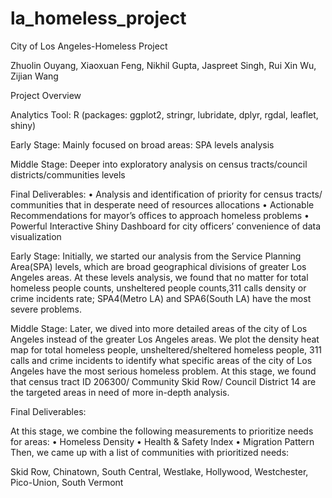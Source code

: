 # la_homeless_project
City of Los Angeles-Homeless Project
 
Zhuolin Ouyang, Xiaoxuan Feng, Nikhil Gupta, Jaspreet Singh, Rui Xin Wu, Zijian Wang

Project Overview

Analytics Tool: R (packages: ggplot2, stringr, lubridate, dplyr, rgdal, leaflet, shiny)

Early Stage: Mainly focused on broad areas: SPA levels analysis

Middle Stage: Deeper into exploratory analysis on census tracts/council districts/communities levels


Final Deliverables: 
•	Analysis and identification of priority for census tracts/ communities that in desperate need of resources allocations
•	Actionable Recommendations for mayor’s offices to approach homeless problems
•	Powerful Interactive Shiny Dashboard for city officers’ convenience of data visualization 

Early Stage:
Initially, we started our analysis from the Service Planning Area(SPA) levels, which are broad geographical divisions of greater Los Angeles areas. At these levels analysis, we found that no matter for total homeless people counts, unsheltered people counts,311 calls density or crime incidents rate; SPA4(Metro LA) and SPA6(South LA) have the most severe problems.
 
Middle Stage:
Later, we dived into more detailed areas of the city of Los Angeles instead of the greater Los Angeles areas. We plot the density heat map for total homeless people, unsheltered/sheltered homeless people, 311 calls and crime incidents to identify what specific areas of the city of Los Angeles have the most serious homeless problem. At this stage, we found that census tract ID 206300/ Community Skid Row/ Council District 14 are the targeted areas in need of more in-depth analysis.
 

Final Deliverables:

At this stage, we combine the following measurements to prioritize needs for areas:
•	Homeless Density
•	Health & Safety Index
•	Migration Pattern
Then, we came up with a list of communities with prioritized needs:

Skid Row, Chinatown, South Central, Westlake, Hollywood, Westchester, Pico-Union, South Vermont
